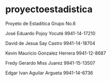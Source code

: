 # proyectoestadistica
Proyeto de Estaditica Grupo No.6

José Eduardo Pojoy Yocuté 9941-14-17210

David de Jesua Say Castro 9941-14-18704

Kevin Mauricio Gonzalez Herrera 9941-12-8687

Fredy Gerardo Miss Juarez 9941-15-13507

Edgar Ivan Aguilar Argueta 9941-14-6736 




